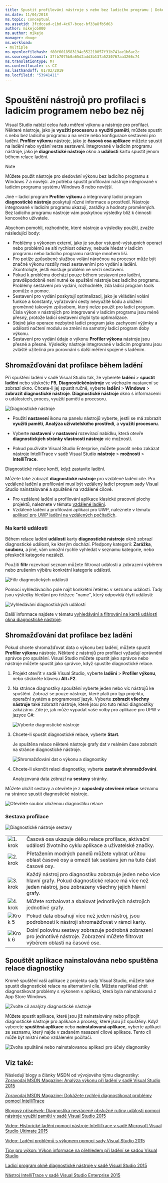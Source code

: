 ```yaml
---
title: Spustit profilování nástroje s nebo bez ladicího programu | Dokumentace Microsoftu
ms.date: 11/04/2018
ms.topic: conceptual
ms.assetid: 3fcdccad-c1bd-4c67-bcec-bf33a8fb5d63
author: mikejo5000
ms.author: mikejo
manager: douge
ms.workload:
- multiple
ms.openlocfilehash: f80f6018583194e352210057f31b741ae1b6ac2c
ms.sourcegitcommit: 37fb7075b0a65d2add3b137a5230767aa3266c74
ms.translationtype: MT
ms.contentlocale: cs-CZ
ms.lasthandoff: 01/02/2019
ms.locfileid: "53941411"
---
```

# <a name="run-profiling-tools-with-or-without-the-debugger"></a>Spouštění nástrojů pro profilaci s ladicím programem nebo bez něj

Visual Studio nabízí celou řadu měření výkonu a nástroje pro profilaci. Některé nástroje, jako je **využití procesoru** a **využití paměti**, můžete spustit s nebo bez ladicího programu a na verze nebo konfigurace sestavení pro ladění. **Profiler výkonu** nástroje, jako je **časová osa aplikace** můžete spustit na ladění nebo vydání verze sestavení. Integrované v ladicím programu nástroje, jako je **diagnostické nástroje** okno a **události** kartu spustit jenom během relace ladění.  

>[!NOTE]
>Můžete použít nástroje pro sledování výkonu bez ladicího programu s Windows 7 a novější. Je potřeba spustit profilování nástroje integrované v ladicím programu systému Windows 8 nebo novější.

Jiné – ladicí program **Profiler výkonu** a integrovaný ladicí program **diagnostické nástroje** poskytují různé informace a prostředí. Nástroje integrované v ladicím programu ukazují, zarážky a hodnoty proměnných. Bez ladicího programu nástroje vám poskytnou výsledky blíž k činnosti koncového uživatele. 

Abychom pomohli, rozhodněte, které nástroje a výsledky použití, zvažte následující body:

- Problémy s výkonem externí, jako je soubor vstupně-výstupních operací nebo problémů se sítí rychlost odezvy, nebude hledat v ladicím programu nebo ladicího programu nástroje mnohem liší. 
- Pro potíže způsobené službou volání náročnou na procesor může být značné výkonu rozdíly mezi sestaveními pro vydání a ladění. Zkontrolujte, jestli existuje problém ve verzi sestavení. 
- Pokud k problému dochází pouze během sestavení pro ladění, pravděpodobně není nutné ke spuštění nástroje bez ladicího programu. Problémy sestavení pro vydání, rozhodněte, zda ladicí program tools pomůže o pomoc. 
- Sestavení pro vydání poskytují optimalizaci, jako je vkládání volání funkce a konstanty, vyřazování cesty nevyužité kódu a uložení proměnné takovým způsobem, který nelze použít pro ladicí program. Čísla výkon v nástrojích pro integrované v ladicím programu jsou méně přesný, protože ladicí sestavení chybí tyto optimalizace. 
- Stejně jako operace nezbytné ladicí program jako zachycení výjimky a události načtení modulu se změní na samotný ladicí program doby výkonu. 
- Sestavení pro vydání údaje o výkonu **Profiler výkonu** nástroje jsou přesné a přesné. Výsledky nástroje integrované v ladicím programu jsou zvláště užitečná pro porovnání s další měření spojené s laděním.

##  <a name="BKMK_Quick_start__Collect_diagnostic_data"></a> Shromažďování dat profilace během ladění  

Při spuštění ladění v sadě Visual Studio tak, že vyberete **ladění** > **spustit ladění** nebo stiskněte **F5**, **Diagnostickénástroje** ve výchozím nastavení se zobrazí okno. Chcete-li jej spustit ručně, vyberte **ladění** > **Windows** > **zobrazit diagnostické nástroje**. **Diagnostické nástroje** okno s informacemi o událostech, proces, využití paměti a procesoru.  

![Diagnostické nástroje](../profiling/media/diagnostictools-update1.png "diagnostické nástroje")  

- Použití **nastavení** ikonu na panelu nástrojů vyberte, jestli se má zobrazit **využití paměti**, **Analýza uživatelského prostředí**, a **využití procesoru**. 
  
- Vyberte **nastavení** v **nastavení** rozevírací nabídku, která otevře **diagnostických stránky vlastností nástroje** víc možností. 
  
- Pokud používáte Visual Studio Enterprise, můžete povolit nebo zakázat nástroje IntelliTrace v sadě Visual Studio **nástroje** > **možnosti** > **IntelliTrace**.  
  
Diagnostické relace končí, když zastavíte ladění.  
  
Můžete také zobrazit **diagnostické nástroje** pro vzdálené ladění cíle. Pro vzdálené ladění a profilování musí být vzdálený ladicí program sady Visual Studio nainstalované a spuštěné na vzdálené cílové. 
- Pro vzdálené ladění a profilování aplikace klasické pracovní plochy projektů, naleznete v tématu [vzdálené ladění](../debugger/remote-debugging.md). 
- Vzdálené ladění a profilování aplikací pro UWP, naleznete v tématu [aplikací pro UWP ladění na vzdálených počítačích](../debugger/run-windows-store-apps-on-a-remote-machine.md). 

### <a name="the-events-tab"></a>Na kartě události

Během relace ladění **události** karty **diagnostické nástroje** okně zobrazí diagnostické události, ke kterým dochází. Předpony kategorií: **Zarážka**, **souboru**, a jiné, vám umožní rychle vyhledat v seznamu kategorie, nebo přeskočit kategorie nezáleží.  
  
Použití **filtr** rozevírací seznam můžete filtrovat události a zobrazení výběrem nebo zrušením výběru konkrétní kategorie události. 

![Filtr diagnostických událostí](../profiling/media/diagnosticeventfilter.png "filtr diagnostických událostí")  

Pomocí vyhledávacího pole najít konkrétní řetězec v seznamu událostí. Tady jsou výsledky hledání pro řetězec "name", který odpovídá čtyři události:  

![Vyhledávání diagnostických událostí](../profiling/media/diagnosticseventsearch.png "prohledávání diagnostických událostí")  

Další informace najdete v tématu [vyhledávání a filtrování na kartě události okna diagnostické nástroje](https://blogs.msdn.microsoft.com/devops/2015/11/12/searching-and-filtering-the-events-tab-of-the-diagnostic-tools-window/).  

## <a name="collect-profiling-data-without-debugging"></a>Shromažďování dat profilace bez ladění  

Pokud chcete shromažďovat data o výkonu bez ladění, můžete spustit **Profiler výkonu** nástroje. Některé z nástrojů pro profilaci vyžadují oprávnění správce pro spuštění. Visual Studio můžete spustit jako správce nebo nástroje můžete spustit jako správce, když spustíte diagnostické relace.  
   
1. Projekt otevřít v sadě Visual Studio, vyberte **ladění** > **Profiler výkonu**, nebo stiskněte klávesu **Alt**+**F2**.  
   
1. Na stránce diagnostiky spouštění vyberte jeden nebo víc nástrojů ke spuštění. Zobrazí se pouze nástroje, které platí pro typ projektu, operační systém a programovací jazyk. Vyberte **zobrazit všechny nástroje** také zobrazit nástroje, které jsou pro tuto relaci diagnostiky zakázáno. Zde je, jak může vypadat vaše volby pro aplikace pro UPW v jazyce C#:  
   
   ![Vyberte diagnostické nástroje](../profiling/media/diag_selecttool.png "DIAG_SelectTool")  
   
1. Chcete-li spustit diagnostické relace, vyberte **Start**.  
   
   Je spuštěna relace některé nástroje grafy dat v reálném čase zobrazit na stránce diagnostické nástroje.  
   
    ![Shromažďování dat o výkonu a diagnostiky](../profiling/media/pdhub_collectdata.png "centra shromažďování dat")  
   
1. Chcete-li ukončit relaci diagnostiky, vyberte **zastavit shromažďování**.  
   
   Analyzovaná data zobrazí na **sestavy** stránky.  
  
Můžete uložit sestavy a otevřete je z **naposledy otevřené relace** seznamu na stránce spustit diagnostické nástroje.  

![Otevřete soubor uloženou diagnostiku relace](../profiling/media/pdhub_openexistingdiagsession.png "PDHUB_OpenExistingDiagSession")  
  
### <a name="the-profiling-report"></a>Sestava profilace  
 ![Diagnostické nástroje sestavy](../profiling/media/diag_report.png "DIAG_Report")  
  
|||  
|-|-|  
|![1. krok](../profiling/media/procguid_1.png "ProcGuid_1")|Časová osa ukazuje délku relace profilace, aktivační události životního cyklu aplikace a uživatelské značky.|  
|![2. krok](../profiling/media/procguid_2.png "ProcGuid_2")|Přetažením modrých panelů můžete vybrat určitou oblast časové osy a omezit tak sestavu jen na tuto část časové osy.|  
|![3. krok](../profiling/media/procguid_3.png "ProcGuid_3")|Každý nástroj pro diagnostiku zobrazuje jeden nebo více hlavní grafy. Pokud diagnostické relace má více než jeden nástroj, jsou zobrazeny všechny jejich hlavní grafy.|  
|![4. krok](../profiling/media/procguid_4.png "ProcGuid_4")|Můžete rozbalovat a sbalovat jednotlivých nástrojích jednotlivé grafy.|  
|![Krok 5](../profiling/media/procguid_6.png "ProcGuid_6")|Pokud data obsahují více než jeden nástroj, jsou podrobnosti k nástroji shromažďovat v rámci karty.|  
|![Krok 6](../profiling/media/procguid_6a.png "ProcGuid_6a")|Dolní polovinu sestavy zobrazuje podrobná zobrazení pro jednotlivé nástroje. Zobrazení můžete filtrovat výběrem oblastí na časové ose.|  
  
## <a name="run-diagnostic-sessions-on-installed-or-running-apps"></a>Spouštět aplikace nainstalována nebo spuštěna relace diagnostiky 

 Kromě spuštění vaší aplikace z projektu sady Visual Studio, můžete také spustit diagnostické relace na alternativní cíle. Můžete například chtít diagnostikovat problémy s výkonem v aplikaci, která byla nainstalovaná z App Store Windows.  
  
 ![Zvolte cíl analýzy diagnostické nástroje](../profiling/media/pdhub_chooseanalysistarget.png "PDHUB_ChooseAnalysisTarget")  
  
 Můžete spustit aplikace, které jsou již nainstalovány nebo připojit diagnostické nástroje pro aplikace a procesy, které jsou již spuštěny. Když vyberete **spuštěná aplikace** nebo **nainstalovaná aplikace**, vyberte aplikaci ze seznamu, který najde v zadaném nasazení cílové aplikace. Tento cíl může být místní nebo vzdáleném počítači. 
  
 ![Zvolte spuštěné nebo nainstalovanou aplikaci pro účely diagnostiky](../profiling/media/pdhub_selectrunningapp.png "PDHUB_SelectRunningApp")  
  
## <a name="see-also"></a>Viz také:

Následují blogy a články MSDN od vývojového týmu diagnostiky:  
 [Zpravodaj MSDN Magazine: Analýza výkonu při ladění v sadě Visual Studio 2015](https://msdn.microsoft.com/magazine/dn973013.aspx)
  
 [Zpravodaj MSDN Magazine: Dokážete rychleji diagnostikovat problémy pomocí IntelliTrace](https://msdn.microsoft.com/magazine/dn973014.aspx)
  
 [Blogový příspěvek: Diagnostika nevrácené obslužné rutiny události pomocí nástroje využití paměti v sadě Visual Studio 2015](https://blogs.msdn.microsoft.com/devops/2015/04/29/diagnosing-event-handler-leaks-with-the-memory-usage-tool-in-visual-studio-2015/)
  
 [Video: Historické ladění pomocí nástroje IntelliTrace v sadě Microsoft Visual Studio Ultimate 2015](https://channel9.msdn.com/Events/Ignite/2015/BRK3716)
  
 [Video: Ladění problémů s výkonem pomocí sady Visual Studio 2015](https://channel9.msdn.com/Events/Build/2015/3-731)
  
 [Tipy pro výkon: Výkon informace na přehledem při ladění se sadou Visual Studio](https://blogs.msdn.microsoft.com/devops/2014/08/18/perftips-performance-information-at-a-glance-while-debugging-with-visual-studio/)
  
 [Ladicí program okně diagnostické nástroje v sadě Visual Studio 2015](https://blogs.msdn.microsoft.com/devops/2015/01/16/diagnostic-tools-debugger-window-in-visual-studio-2015/)
  
 [Nástroj IntelliTrace v sadě Visual Studio Enterprise 2015](https://blogs.msdn.microsoft.com/devops/2015/01/16/intellitrace-in-visual-studio-ultimate-2015/)
